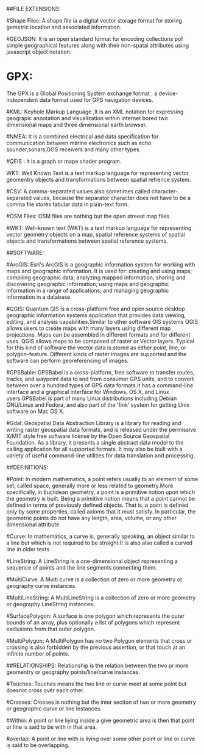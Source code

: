 ##FILE EXTENSIONS:


#Shape Files:
 A shape file ia a digital vector storage format for storing gemetric location and associated information.
 
#GEOJSON:
 It is an open standard format for encoding collections pof simple geographical features along with their non-spatal attributes using javascript object notation.
 
 
# GPX:
The GPX is a Global Positioning System exchange format , a device-independent data format used for GPS navigation devices.

#KML:
Keyhole Markup Language ,It is an XML notation for expressing geograpic annotation and visualization within internet bored two dimensional maps and three dimensional earth browser.

#NMEA:
It is a combined electrical and data specification for communication between marine electronics such as echo sounder,sonars,GOS receivers and many other types.

#QEIS :
It is a graph or mape shader program.

WKT:
Well Known Text is a text markup language for representing vector geomentry objects and transformations between spatial refrence system.

#CSV:
A comma-separated values  also sometimes called character-separated values, because the separator character does not have to be a comma file stores tabular data  in plain-text form.

#OSM Files:
OSM files are nothing but the open streeat map files

#WKT:
Well-known text (WKT) is a text markup language for representing vector geometry objects on a map, spatial reference systems of spatial objects and transformations between spatial reference systems. 

##SOFTWARE:

#ArcGIS:
Esri's ArcGIS is a geographic information system  for working with maps and geographic information. It is used for: creating and using maps; compiling geographic data; analyzing mapped information; sharing and discovering geographic information; using maps and geographic information in a range of applications; and managing geographic information in a database.

#QGIS:
Quantum GIS is a cross-platform free and open source desktop geographic information systems application that provides data viewing, editing, and analysis capabilities.Similar to other software GIS systems QGIS allows users to create maps with many layers using different map projections. Maps can be assembled in different formats and for different uses. QGIS allows maps to be composed of raster or Vector layers. Typical for this kind of software the vector data is stored as either point, line, or polygon-feature. Different kinds of raster images are supported and the software can perform georeferencing of images.

#GPSBable:
GPSBabel is a cross-platform, free software to transfer routes, tracks, and waypoint data to and from consumer GPS units, and to convert between over a hundred types of GPS data formats.It has a command-line interface and a graphical interface for Windows, OS X, and Linux users.GPSBabel is part of many Linux distributions including Debian GNU/Linux and Fedora, and also part of the 'fink' system for getting Unix software on Mac OS X.

#Gdal:
Geospatial Data Abstraction Library is a library for reading and writing raster geospatial data formats, and is released under the permissive X/MIT style free software license by the Open Source Geospatial Foundation. As a library, it presents a single abstract data model to the calling application for all supported formats. It may also be built with a variety of useful command-line utilities for data translation and processing.


##DEFINITIONS:

#Point:
In modern mathematics, a point refers usually to an element of some set, called space, generally more or less related to geometry.More specifically, in Euclidean geometry, a point is a primitive notion upon which the geometry is built. Being a primitive notion means that a point cannot be defined in terms of previously defined objects. That is, a point is defined only by some properties, called axioms that it must satisfy. In particular, the geometric points do not have any length, area, volume, or any other dimensional attribute.

#Curve:
In mathematics, a curve  is, generally speaking, an object similar to a line but which is not required to be straight.It is also also called a curved line in older texts

#LineString:
A LineString is a one-dimensional object representing a sequence of points and the line segments connecting them.


#MultiCurve:
A Multi curve is a collection of zero or more geometry or geography curve instances.



#MultiLineString:
A MultiLineString is a collection of zero or more geometry or geography LineString instances.


#SurfacePolygon:
A surface is one polygon which represents the outer bounds of an array, plus optionally a list of polygons which represent exclusions from that outer polygon.

#MultiPolygon:
A MultiPolygon has no two Polygon elements that cross or crossing is also forbidden by the previous assertion, or that touch at an infinite number of points.

##RELATIONSHIPS:
Relationship is the relation between the two pr more geomentry or geography points/line/curve instances.

#Touches:
Touches means the two line or curve meet at some point but doesnot cross over each other.

#Crosses:
Crosses is nothing but the inter section of two or more geometry or geographic curve or line instances.

#Within:
A point or line liying inside  a give geometric area is then that point or line is said to be with in that area.


#overlap:
A point or line with is liying over some other point  or line or curve is said to be overlapping.



